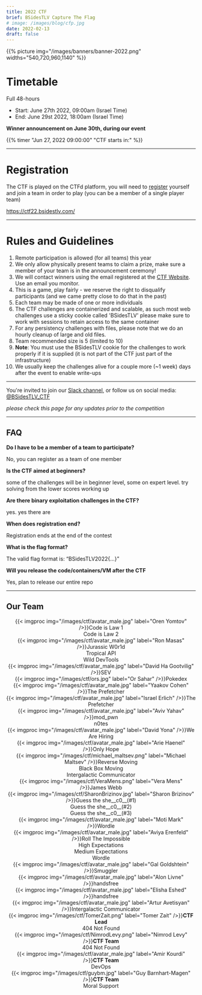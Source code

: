 ```yaml
---
title: 2022 CTF
brief: BSidesTLV Capture The Flag
# image: /images/blog/cfp.jpg
date: 2022-02-13
draft: false
---
```


<div class="row">
    <div class="col-xs-12 col-md-7">{{% picture img="/images/banners/banner-2022.png" widths="540,720,960,1140" %}}</div>
</div>

#  Timetable

Full 48-hours

* Start: June 27th 2022, 09:00am (Israel Time)
* End:   June 29st 2022, 18:00am (Israel Time)

**Winner announcement on June 30th, during our event**

{{% timer "Jun 27, 2022 09:00:00" "CTF starts in:" %}}

---

# Registration

The CTF is played on the CTFd platform, you will need to [register](https://ctf22.bsidestlv.com) yourself and join a team in order to play (you can be a member of a single player team)

https://ctf22.bsidestlv.com/

---
# Rules and Guidelines

1. Remote participation is allowed (for all teams) this year
1. We only allow physically present teams to claim a prize, make sure a member of your team is in the announcement ceremony!
1. We will contact winners using the email registered at the [CTF Website](https://ctf22.bsidestlv.com). Use an email you monitor.
1. This is a game, play fairly - we reserve the right to disqualify participants (and we came pretty close to do that in the past)
1. Each team may be made of one or more individuals
1. The CTF challenges are containerized and scalable, as such most web challenges use a sticky cookie called 'BSidesTLV' please make sure to work with sessions to retain access to the same container
1. For any persistency challenges with files, please note that we do an hourly cleanup of large and old files.
1. Team recommended size is 5 (limited to 10)
1. **Note**: You must use the BSidesTLV cookie for the challenges to work properly if it is supplied (it is not part of the CTF just part of the infrastructure)
1. We usually keep the challenges alive for a couple more (~1 week) days after the event to enable write-ups

---

You're invited to join our [Slack channel](https://slack.bsidestlv.com), or follow us on social media: [@BSidesTLV_CTF](https://twitter.com/BSidesTLV_CTF)

*please check this page for any updates prior to the competition*

---

## FAQ

**Do I have to be a member of a team to participate?**

No, you can register as a team of one member

**Is the CTF aimed at beginners?**

some of the challenges will be in beginner level, some on expert level. try solving from the lower scores working up 

**Are there binary exploitation challenges in the CTF?**

yes. yes there are

**When does registration end?**

Registration ends at the end of the contest

**What is the flag format?**

The valid flag format is: “BSidesTLV2022{…}”

**Will you release the code/containers/VM after the CTF**

Yes, plan to release our entire repo

---

## Our Team

<div class="row around-xs avatars shuffle" style="text-align:center">
    <div>{{< imgproc img="/images/ctf/avatar_male.jpg" label="Oren Yomtov" />}}Code is Law 1<br/>Code is Law 2</div>
    <div>{{< imgproc img="/images/ctf/avatar_male.jpg" label="Ron Masas" />}}Jurassic W0r1d<br/>Tropical API<br/>Wild DevTools</div>
    <div>{{< imgproc img="/images/ctf/avatar_male.jpg" label="David Ha Gootvilig" />}}SEV</div>
    <div>{{< imgproc img="/images/ctf/ors.jpg" label="Or Sahar" />}}Pokedex</div>
    <div>{{< imgproc img="/images/ctf/avatar_male.jpg" label="Yaakov Cohen" />}}The Prefetcher</div>
    <div>{{< imgproc img="/images/ctf/avatar_male.jpg" label="Israel Erlich" />}}The Prefetcher</div>
    <div>{{< imgproc img="/images/ctf/avatar_male.jpg" label="Aviv Yahav" />}}mod_pwn<br/>n0tes</div>
    <div>{{< imgproc img="/images/ctf/avatar_male.jpg" label="David Yona" />}}We Are Hiring</div>
    <div>{{< imgproc img="/images/ctf/avatar_male.jpg" label="Arie Haenel" />}}Only Hope</div>
    <div>{{< imgproc img="/images/ctf/michael_maltsev.png" label="Michael Maltsev" />}}Reverse Moving<br/>Black Box Moving<br/>Intergalactic Communicator</div>
    <div>{{< imgproc img="/images/ctf/VeraMens.png" label="Vera Mens" />}}James Webb</div>
    <div>{{< imgproc img="/images/ctf/SharonBrizinov.jpg" label="Sharon Brizinov" />}}Guess the she__c0__(#1)<br/>Guess the she__c0__(#2)<br/>Guess the she__c0__(#3)</div>
    <div>{{< imgproc img="/images/ctf/avatar_male.jpg" label="Moti Mark" />}}Wordle</div>
    <div>{{< imgproc img="/images/ctf/avatar_male.jpg" label="Aviya Erenfeld" />}}Roll The Impossible<br/>High Expectations<br/>Medium Expectations<br/>Wordle</div>
    <div>{{< imgproc img="/images/ctf/avatar_male.jpg" label="Gal Goldshtein" />}}Smuggler</div>
    <div>{{< imgproc img="/images/ctf/avatar_male.jpg" label="Alon Livne" />}}handsfree</div>
    <div>{{< imgproc img="/images/ctf/avatar_male.jpg" label="Elisha Eshed" />}}handsfree</div>
    <div>{{< imgproc img="/images/ctf/avatar_male.jpg" label="Artur Avetisyan" />}}Intergalactic Communicator</div>
    <div>{{< imgproc img="/images/ctf/TomerZait.png" label="Tomer Zait" />}}<b>CTF Lead</b><br/>404 Not Found</div>
    <div>{{< imgproc img="/images/ctf/NimrodLevy.png" label="Nimrod Levy" />}}<b>CTF Team</b><br/>404 Not Found</div>
    <div>{{< imgproc img="/images/ctf/avatar_male.jpg" label="Amir Kourdi" />}}<b>CTF Team</b><br/>DevOps</div>
    <div>{{< imgproc img="/images/ctf/guybm.jpg" label="Guy Barnhart-Magen" />}}<b>CTF Team</b><br/>Moral Support</div>
</div>

<!-- ## Resources and WriteUps -->
